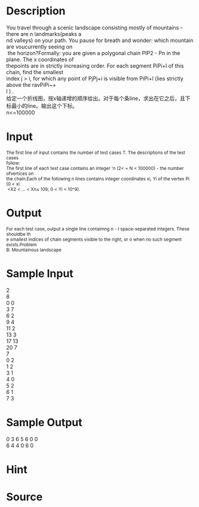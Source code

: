 
# Description

<div class="content"><div>You travel through a scenic landscape consisting mostly of mountains - there are n landmarks(peaks a</div>
<div>nd valleys) on your path. You pause for breath and wonder: which mountain are voucurrently seeing on</div>
<div> the horizon?Formally: you are given a polygonal chain PIP2 - Pn in the plane. The x coordinates of </div>
<div>thepoints are in strictly increasing order. For each segment PiPi+l of this chain, find the smallest</div>
<div>index j &gt; i, for which any point of PjPj+i is visible from PiPi+l (lies strictly above the ravPiPi~+</div>
<div>l ) .</div>
<div>给定一个折线图，按x轴递增的顺序给出。对于每个条line，求出在它之后，且下标最小的line。输出这个下标。 </div>
<div>n&lt;=100000</div>
<div></div>
<div></div>
<div>
<div></div>
</div>
<div></div>
<p></p></div>

# Input

<div class="content"><div><span style="font-size: 11.8181819915771px;">The first line of input contains the number of test cases T. The descriptions of the test cases </span></div>
<div>
<div style="font-size: 11.8181819915771px;">follow: </div>
<div style="font-size: 11.8181819915771px;">The first line of each test case contains an integer &#39;n (2&lt; = N &lt; 100000) - the number ofvertices on</div>
<div style="font-size: 11.8181819915771px;">the chain.Each of the following n lines contains integer coordinates xi, Yi of the vertex Pi (0 &lt; xi</div>
<div style="font-size: 11.8181819915771px;"> &lt;X2 &lt; ... &lt; Xn≤ 109; 0 &lt; Yi &lt; 10^9).</div>
<div style="font-size: 11.8181819915771px;"></div>
</div>
<div></div>
<div></div>
<p></p></div>

# Output

<div class="content"><div style="font-size: 11.8181819915771px;">For each test case, output a single line contaimng n - I space-separated integers. These shouldbe th</div>
<div style="font-size: 11.8181819915771px;">e smallest indices of chain segments visible to the right, or o when no such segment exists.Problem </div>
<div style="font-size: 11.8181819915771px;">B: Mountainous landscape</div>
<div></div>
<div>
<div></div>
</div>
<p></p></div>

# Sample Input

<div class="content"><span class="sampledata">2<br/>
8<br/>
0 0<br/>
3 7<br/>
6 2<br/>
9 4<br/>
11 2<br/>
13 3<br/>
17 13<br/>
20 7<br/>
7<br/>
0 2<br/>
1 2<br/>
3 1<br/>
4 0<br/>
5 2<br/>
6 1<br/>
7 3</span></div>

# Sample Output

<div class="content"><span class="sampledata">0 3 6 5 6 0 0<br/>
6 4 4 0 6 0</span></div>

# Hint

<div class="content"><p></p></div>

# Source

<div class="content"><p><a href="problemset.php?search="></a></p></div>

